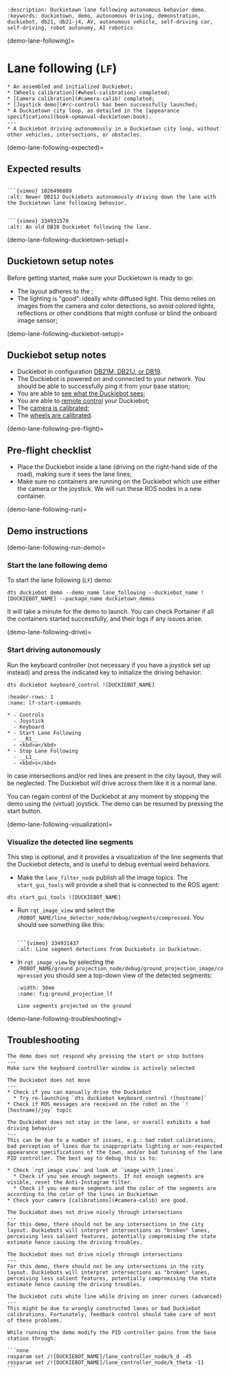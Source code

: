 ```{seo}
:description: Duckietown lane following autonomous behavior demo. 
:keywords: duckietown, demo, autonomous driving, demonstration, duckiebot, db21, db21-j4, AV, autonomous vehicle, self-driving car, self-driving, robot autonomy, AI robotics
```

(demo-lane-following)=
# Lane following (`LF`)

```{needget}
* An assembled and initialized Duckiebot;
* [Wheels calibration](#wheel-calibration) completed;
* [Camera calibration](#camera-calib) completed;
* [Joystick demo](#rc-control) has been successfully launched;
* A Duckietown city loop, as detailed in the [appearance specifications](book-opmanual-duckietown:book).
---
* A Duckiebot driving autonomously in a Duckietown city loop, without other vehicles, intersections, or obstacles.
```

(demo-lane-following-expected)=
## Expected results
<!--
```{admonition} Outcome of the lane following demo.
<div style="padding:56.25% 0 0 0;position:relative;"><iframe src="https://player.vimeo.com/video/334931570" style="position:absolute;top:0;left:0;width:100%;height:100%;" frameborder="0" allow="autoplay; fullscreen; picture-in-picture" allowfullscreen></iframe></div><script src="https://player.vimeo.com/api/player.js"></script>
<p><a href="https://vimeo.com/334931570">An old DB18 Duckiebot following the lane.</p>
```
-->

````{admonition} Newer DB21 Duckiebots following the lane

```{vimeo} 1026496889
:alt: Newer DB21J Duckiebots autonomously driving down the lane with the Duckietown lane following behavior. 

````

````{admonition} An old DB18 Duckiebot following the lane

```{vimeo} 334931570
:alt: An old DB18 Duckiebot following the lane. 

````

<!--
https://vimeo.com/717506984 : duckiebot driving UK style (left-lane driving)
https://vimeo.com/1026496889?share=copy (right lane driving)
-->

(demo-lane-following-duckietown-setup)=
## Duckietown setup notes

Before getting started, make sure your Duckietown is ready to go:
- The layout adheres to the [](book-opmanual-duckietown:book);
- The lighting is "good": ideally white diffused light. This demo relies on images from the camera and 
  color detections, so avoid colored lights, reflections or other conditions that might confuse or blind 
  the onboard image sensor;


(demo-lane-following-duckiebot-setup)=
## Duckiebot setup notes

* Duckiebot in configuration [DB21M, DB21J, or DB19](duckiebot-configurations). 
* The Duckiebot is powered on and connected to your network. You should be able to successfully ping it from your base station;
* You are able to [see what the Duckiebot sees](make-it-see);
* You are able to [remote control](rc-control) your Duckiebot; 
* The [camera is calibrated](camera-calib);
* The [wheels are calibrated](wheel-calibration).

(demo-lane-following-pre-flight)=
## Pre-flight checklist

* Place the Duckiebot inside a lane (driving on the right-hand side of the road), making sure it sees the lane lines;
* Make sure no containers are running on the Duckiebot which use either the camera or the joystick. We will run these ROS nodes in a new container.

(demo-lane-following-run)=
## Demo instructions

(demo-lane-following-run-demo)=
### Start the lane following demo

To start the lane following (`LF`) demo:

```none
dts duckiebot demo --demo_name lane_following --duckiebot_name ![DUCKIEBOT_NAME] --package_name duckietown_demos
```

It will take a minute for the demo to launch. You can check Portainer if all the containers started successfully, and their logs if any issues arise.

(demo-lane-following-drive)=
### Start driving autonomously

Run the keyboard controller (not necessary if you have a joystick set up instead) and press the indicated key to initialize the driving behavior:

```none
dts duckiebot keyboard_control ![DUCKIEBOT_NAME]
```

```{list-table} Lane following demo start and stop commands
:header-rows: 1
:name: lf-start-commands

* - Controls
  - Joystick
  - Keyboard
* - Start Lane Following
  - __R1__
  - <kbd>a</kbd>
* - Stop Lane Following
  - __L1__
  - <kbd>s</kbd>
```


In case intersections and/or red lines are present in the city layout, they will be neglected. The Duckiebot will drive across them like it is a normal lane. 

You can regain control of the Duckiebot at any moment by stopping the demo using the (virtual) joystick. The demo can be resumed by pressing the start button.

(demo-lane-following-visualization)=
### Visualize the detected line segments

This step is optional, and it provides a visualization of the line segments that the Duckiebot detects, and is useful to debug eventual weird behaviors. 

* Make the `lane_filter_node` publish all the image topics. The `start_gui_tools` will provide a shell that is connected to the ROS agent:

```none
dts start_gui_tools ![DUCKIEBOT_NAME]
```
<!--
    ```{admonition} Outcome of the line detector node.
    <div style="padding:56.25% 0 0 0;position:relative;"><iframe src="https://player.vimeo.com/video/334931437" style="position:absolute;top:0;left:0;width:100%;height:100%;" frameborder="0" allow="autoplay; fullscreen; picture-in-picture" allowfullscreen></iframe></div><script src="https://player.vimeo.com/api/player.js"></script>
    <p><a href="https://vimeo.com/334931437">Line segment detections</a> from <a href="https://vimeo.com/duckietown">Duckietown</a> on <a href="https://vimeo.com">Vimeo</a>.</p>
    ```
-->
* Run `rqt_image_view` and select the `/ROBOT_NAME/line_detector_node/debug/segments/compressed`. You should see something like this:

    ````{admonition} Outcome of the line detector node

    ```{vimeo} 334931437
    :alt: Line segment detections from Duckiebots in Duckietown. 

    ````

* In `rqt_image_view` by selecting the `/ROBOT_NAME/ground_projection_node/debug/ground_projection_image/compressed` you should see a top-down view of the detected segments:

    ```{figure} ../../_images/demos/lane_following/ground_projection_segments.png
    :width: 30em
    :name: fig:ground_projection_lf

    Line segments projected on the ground
    ```

(demo-lane-following-troubleshooting)=
## Troubleshooting 

```{trouble}
The demo does not respond why pressing the start or stop buttons
---
Make sure the keyboard controller window is actively selected
```

```{trouble}
The Duckiebot does not move
---
* Check if you can manually drive the Duckiebot
  * Try re-launching `dts duckiebot keyboard_control ![hostname]`
* Check if ROS messages are received on the robot on the `![hostname]/joy` topic
```

```{trouble}
The Duckiebot does not stay in the lane, or overall exhibits a bad driving behavior
---
This can be due to a number of issues, e.g.: bad robot calibrations, bad perception of lines due to inappropriate lighting or non-respected appearance specifications of the town, and/or bad tunining of the lane PID controller. The best way to debug this is to:  

* Check `rqt_image_view` and look at `image_with_lines`.
  * Check if you see enough segments. If not enough segments are visible, reset the Anti-Instagram filter.
  * Check if you see more segments and the color of the segments are according to the color of the lines in Duckietown
* Check your camera [calibrations](#camera-calib) are good.
```

```{trouble}
The Duckiebot does not drive nicely through intersections
---
For this demo, there should not be any intersections in the city layout. Duckiebots will interpret intersections as "broken" lanes, perceiving less salient features, potentially compromising the state estimate hence causing the driving troubles.
```

```{trouble}
The Duckiebot does not drive nicely through intersections
---
For this demo, there should not be any intersections in the city layout. Duckiebots will interpret intersections as "broken" lanes, perceiving less salient features, potentially compromising the state estimate hence causing the driving troubles.
```

````{trouble}
The Duckiebot cuts white line while driving on inner curves (advanced)
---
This might be due to wrongly constructed lanes or bad Duckiebot calibrations. Fortunately, feedback control should take care of most of these problems.  

While running the demo modify the PID controller gains from the base station through:

```none
rosparam set /![DUCKIEBOT_NAME]/lane_controller_node/k_d -45
rosparam set /![DUCKIEBOT_NAME]/lane_controller_node/k_theta -11
```
````
